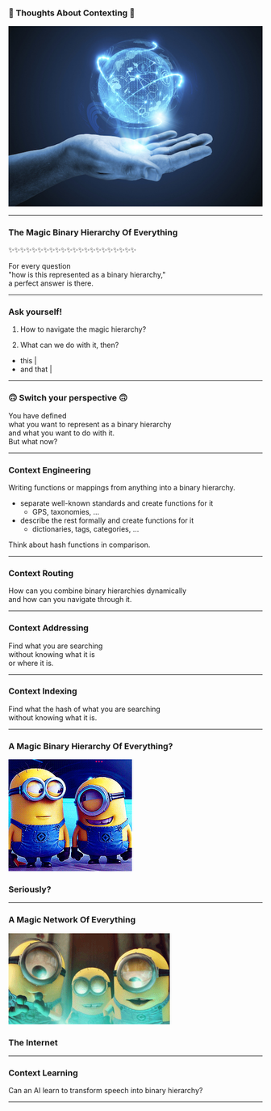 ### 🤔 Thoughts About Contexting 🤔

![global_systems_at_hand](assets/image/global_systems_at_hand.jpg)

---

### The Magic Binary Hierarchy Of Everything

✨✨✨✨✨✨✨✨✨✨✨✨✨✨✨✨✨✨✨✨✨✨

For every question <br>"how is this represented as a binary hierarchy," <br> a perfect answer is there.

---

### Ask yourself!

1. How to navigate the magic hierarchy?

1. What can we do with it, then?

- this |
- and that |

---

### 🙃 Switch your perspective 🙃

You have defined <br> what you want to represent as a binary hierarchy  <br> and what you want to do with it.
<br> But what now?

---

### Context Engineering

Writing functions or mappings from anything into a binary hierarchy.

- separate well-known standards and create functions for it
    - GPS, taxonomies, ...
- describe the rest formally and create functions for it
    - dictionaries, tags, categories, ...
    
Think about hash functions in comparison.

---

### Context Routing

How can you combine binary hierarchies dynamically <br>
and how can you navigate through it.  

---

### Context Addressing

Find what you are searching <br> without knowing what it is <br> or where it is.

---

### Context Indexing

Find what the hash of what you are searching <br> without knowing what it is.

---

### A Magic Binary Hierarchy Of Everything?


![global_systems_at_hand](assets/image/laughing.gif)


### Seriously?

---

### A Magic Network Of Everything

![global_systems_at_hand](assets/image/astonished.gif)

### The Internet

---

### Context Learning

Can an AI learn to transform speech into binary hierarchy?

---

